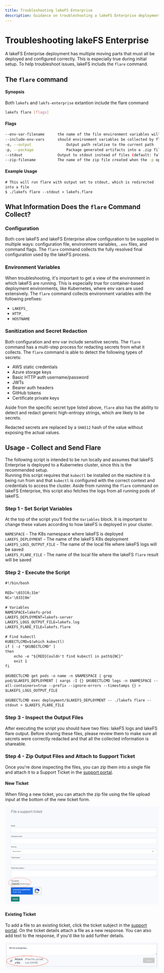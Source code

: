 ```yaml
---
title: Troubleshooting lakeFS Enterprise
description: Guidance on troubleshooting a lakeFS Enterprise deployment
---
```


# Troubleshooting lakeFS Enterprise

A lakeFS Enterprise deployment has multiple moving parts that must all be deployed and configured correctly. This is especially true during initial setup. To help troubleshoot issues, lakeFS includs the `flare` command.

## The `flare` command

#### Synopsis

Both `lakefs` and `lakfs-enterprise` extantion include the flare command

```bash
lakefs flare [flags]
```

#### Flags

```bash
--env-var-filename      the name of the file environment variables will be written to (default: lakefs-env.txt)
--include-env-vars      should environment variables be collected by flare (default: true)
-o, --output                Output path relative to the current path
-p, --package               Package generated artifacts into a .zip file (default: false)
--stdout                Output to stdout instead of files (default: false)
--zip-filename          The name of the zip file created when the -p option is used (default: lakefs-flare.zip)
```

#### Example Usage

```shell
# This will run flare with output set to stdout, which is redirected into a file
$ ./lakefs flare --stdout > lakefs.flare
```

## What Information Does the `flare` Command Collect?

### Configuration

Both core lakeFS and lakeFS Enterprise allow configuration to be supplied in multiple ways: configuration file, environment variables, `.env` files, and command flags. The `flare` command collects the fully resolved final configuration used by the lakeFS process.

### Environment Variables

When troubleshooting, it's important to get a view of the environment in which lakeFS are running. This is especially true for container-based deployment environments, like Kubernetes, where env vars are used extensively. The `flare` command collects environment variables with the following prefixes:

- `LAKEFS_`
- `HTTP_`
- `HOSTNAME`

### Sanitization and Secret Redaction

Both configuration and env var include sensitive secrets. The `flare` command has a multi-step process for redacting secrets from what it collects. The `flare` command is able to detect the following types of secrets:

- AWS static credentials
- Azure storage keys
- Basic HTTP auth username/password
- JWTs
- Bearer auth headers
- GitHub tokens
- Certificate private keys

Aside from the specific secret type listed above, `flare` also has the ability to detect and redact generic high-entropy strings, which are likely to be secrets.

Redacted secrets are replaced by a `SHA512` hash of the value without exposing the actual values.


## Usage - Collect and Send Flare

The following script is intended to be run locally and assumes that lakeFS Enterprise is deployed to a Kubernetes cluster, since this is the recommended setup.  
Running this script requires that `kubectl` be installed on the machine it is being run from and that `kubectl` is configured with the correct context and credentials to access the cluster. Aside from running the `flare` command on lakeFS Enterprise, this script also fetches the logs from all running pods of lakeFS.

### Step 1 - Set Script Variables

At the top of the script you'll find the `Variables` block. It is important to change these values according to how lakeFS is deployed in your cluster.  

`NAMESPACE` - The K8s namespace where lakeFS is deployed
`LAKEFS_DEPLOYMENT` - The name of the lakeFS K8s deployment  
`LAKEFS_LOGS_OUTPUT_FILE` - The name of the local file where lakeFS logs will be saved  
`LAKEFS_FLARE_FILE` - The name of the local file where the lakeFS `flare` result will be saved  

### Step 2 - Execute the Script

```shell
#!/bin/bash

RED='\033[0;31m'
NC='\033[0m'

# Variables
NAMESPACE=lakefs-prod
LAKEFS_DEPLOYMENT=lakefs-server
LAKEFS_LOGS_OUTPUT_FILE=lakefs.log
LAKEFS_FLARE_FILE=lakefs.flare

# Find kubectl
KUBECTLCMD=$(which kubectl)
if [ -z "$KUBECTLCMD" ]
then
    echo -e "${RED}Couldn't find kubectl in path${NC}"
    exit 1
fi

$KUBECTLCMD get pods -o name -n $NAMESPACE | grep pod/$LAKEFS_DEPLOYMENT | xargs -I {} $KUBECTLCMD logs -n $NAMESPACE --all-containers=true --prefix --ignore-errors --timestamps {} > $LAKEFS_LOGS_OUTPUT_FILE

$KUBECTLCMD exec deployment/$LAKEFS_DEPLOYMENT -- ./lakefs flare --stdout > $LAKEFS_FLARE_FILE
```

### Step 3 - Inspect the Output Files

After executing the script you should have two files: lakeFS logs and lakeFS flare output. Before sharing these files, please review them to make sure all secrets were correctly redacted and that all the collected information is shareable.

### Step 4 - Zip Output Files and Attach to Support Ticket

Once you're done inspecting the files, you can zip them into a single file and attach it to a Support Ticket in the [support portal](https://support.lakefs.io/).

#### New Ticket

When filing a new ticket, you can attach the zip file using the file upload input at the bottom of the new ticket form.

![new ticket](../assets/img/flare_new_ticket.png)

#### Existing Ticket

To add a file to an existing ticket, click the ticket subject in the [support portal](https://support.lakefs.io/). On the ticket details attach a file as a new response. You can also add text to the response, if you'd like to add further details.

![existing ticket](../assets/img/flare_existing_ticket.png)
